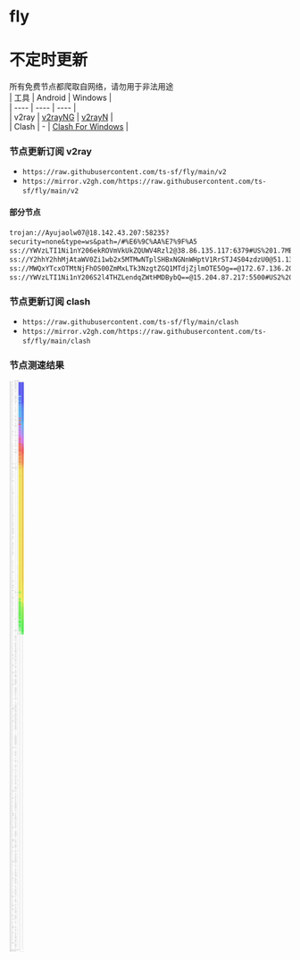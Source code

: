# fly
# 不定时更新
所有免费节点都爬取自网络，请勿用于非法用途  
|  工具  | Android  | Windows  |  
|  ----  | ----   | ----  |  
| v2ray  | [v2rayNG](https://github.com/2dust/v2rayNG/releases) | [v2rayN](https://github.com/2dust/v2rayN/releases) |  
| Clash  | - | [Clash For Windows](https://github.com/2dust/clashN/releases) | 
  
### 节点更新订阅  v2ray
- `https://raw.githubusercontent.com/ts-sf/fly/main/v2`  
- `https://mirror.v2gh.com/https://raw.githubusercontent.com/ts-sf/fly/main/v2`  

#### 部分节点  
``` 
trojan://Ayujaolw07@18.142.43.207:58235?security=none&type=ws&path=/#%E6%9C%AA%E7%9F%A5
ss://YWVzLTI1Ni1nY206ekROVmVkUkZQUWV4Rzl2@38.86.135.117:6379#US%201.7MB%2Fs
ss://Y2hhY2hhMjAtaWV0Zi1wb2x5MTMwNTplSHBxNGNnWHptV1RrSTJ4S04zdzU0@51.13.182.130:48562#%F0%9F%87%AC%F0%9F%87%A7GB%E8%8B%B1%E5%9B%BD%2091.0KB%2Fs
ss://MWQxYTcxOTMtNjFhOS00ZmMxLTk3NzgtZGQ1MTdjZjlmOTE5Og==@172.67.136.208:2082#%E6%9C%AA%E7%9F%A52
ss://YWVzLTI1Ni1nY206S2l4THZLendqZWtHMDBybQ==@15.204.87.217:5500#US2%20685.8KB%2Fs
```
### 节点更新订阅  clash
- `https://raw.githubusercontent.com/ts-sf/fly/main/clash`  
- `https://mirror.v2gh.com/https://raw.githubusercontent.com/ts-sf/fly/main/clash`  

### 节点测速结果
![image](traffic.png)
